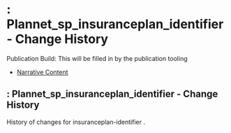 # : Plannet\_sp\_insuranceplan\_identifier - Change History

Publication Build: This will be filled in by the publication tooling

* [Narrative Content](SearchParameter-insuranceplan-identifier.html)

## : Plannet\_sp\_insuranceplan\_identifier - Change History

History of changes for insuranceplan-identifier .